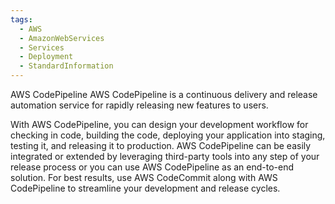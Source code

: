 ```yaml
---
tags:
  - AWS
  - AmazonWebServices
  - Services
  - Deployment
  - StandardInformation
---
```

AWS CodePipeline AWS CodePipeline is a continuous delivery and release automation service for rapidly releasing new features to users. 

With AWS CodePipeline, you can design your development workflow for checking in code, building the code, deploying your application into staging, testing it, and releasing it to production. AWS CodePipeline can be easily integrated or extended by leveraging third-party tools into any step of your release process or you can use AWS CodePipeline as an end-to-end solution. For best results, use AWS CodeCommit along with AWS CodePipeline to streamline your development and release cycles.